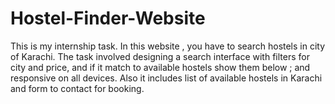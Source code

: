 # Hostel-Finder-Website
This is my internship task. In this website , you have to search hostels in city of Karachi. The task involved designing a search interface with filters for city and price, and if it match to available hostels show them below ; and responsive on all devices. Also it includes list of available hostels in Karachi and form to contact for booking.
